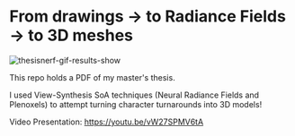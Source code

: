 # From drawings -> to Radiance Fields -> to 3D meshes

![thesisnerf-gif-results-show](https://user-images.githubusercontent.com/32450751/189518406-6c535bcc-1258-4a65-9140-9624a7f17da3.gif)

This repo holds a PDF of my master's thesis.

I used View-Synthesis SoA techniques (Neural Radiance Fields and Plenoxels) to attempt turning character turnarounds into 3D models!

Video Presentation: https://youtu.be/vW27SPMV6tA
